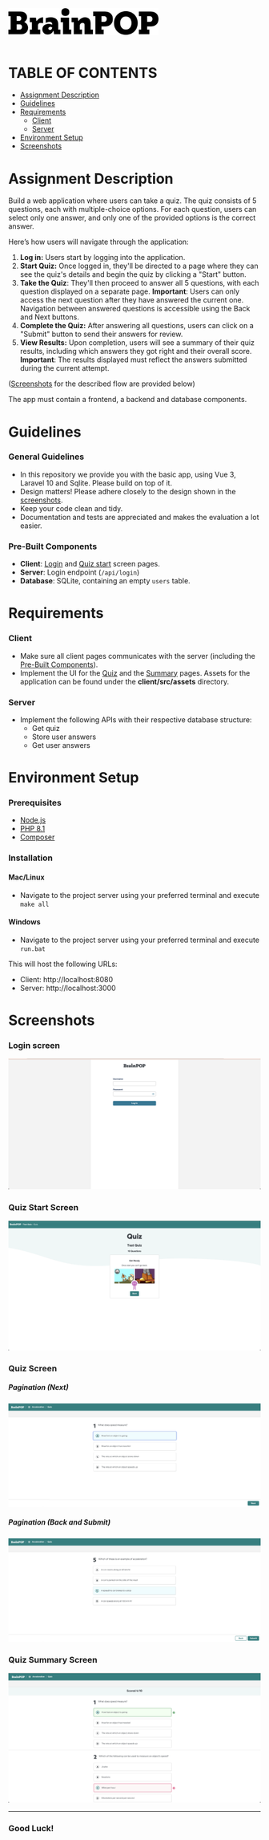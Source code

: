 <img src="assets/instructions/logo.svg" width=300>
<br>
<br>

# TABLE OF CONTENTS

- [Assignment Description](#assignment-description)
- [Guidelines](#guidelines)
- [Requirements](#requirements)
  - [Client](#client)
  - [Server](#server)
- [Environment Setup](#environment-setup)
- [Screenshots](#screenshots)

# Assignment Description

Build a web application where users can take a quiz. The quiz consists of 5 questions, each with multiple-choice options. For each question, users can select only one answer, and only one of the provided options is the correct answer.

Here’s how users will navigate through the application:

1. **Log in:** Users start by logging into the application.
2. **Start Quiz:** Once logged in, they'll be directed to a page where they can see the quiz's details and begin the quiz by clicking a "Start" button.
3. **Take the Quiz**: They'll then proceed to answer all 5 questions, with each question displayed on a separate page. **Important**: Users can only access the next question after they have answered the current one. Navigation between answered questions is accessible using the Back and Next buttons.
4. **Complete the Quiz:** After answering all questions, users can click on a "Submit" button to send their answers for review.
5. **View Results:** Upon completion, users will see a summary of their quiz results, including which answers they got right and their overall score. **Important**: The results displayed must reflect the answers submitted during the current attempt.

([Screenshots](#screenshots) for the described flow are provided below)

The app must contain a frontend, a backend and database components.

# Guidelines

### General Guidelines

- In this repository we provide you with the basic app, using Vue 3, Laravel 10 and Sqlite. Please build on top of it.
- Design matters! Please adhere closely to the design shown in the [screenshots](#screenshots).
- Keep your code clean and tidy.
- Documentation and tests are appreciated and makes the evaluation a lot easier.

### Pre-Built Components

- **Client**: [Login](#login-screen) and [Quiz start](#quiz-start-screen) screen pages.
- **Server**: Login endpoint (`/api/login`)
- **Database**: SQLite, containing an empty `users` table.

# Requirements

### Client

- Make sure all client pages communicates with the server (including the [Pre-Built Components](#pre-built-components)).
- Implement the UI for the [Quiz](#quiz-screen) and the [Summary](#quiz-summary-screen) pages.
  Assets for the application can be found under the **client/src/assets** directory.

### Server

- Implement the following APIs with their respective database structure:
  - Get quiz
  - Store user answers
  - Get user answers

# Environment Setup

### Prerequisites

- [Node.js](https://nodejs.org/en)
- [PHP 8.1](https://www.php.net/manual/en/install.php)
- [Composer](https://getcomposer.org/doc/00-intro.md)

### Installation

#### Mac/Linux

- Navigate to the project server using your preferred terminal and execute `make all`

#### Windows

- Navigate to the project server using your preferred terminal and execute `run.bat`

This will host the following URLs:

- Client: http://localhost:8080
- Server: http://localhost:3000

# Screenshots

### Login screen

![Login Screen](assets/instructions/screens/login_page.png)

### Quiz Start Screen

![Quiz Start Screen](assets/instructions/screens/start_quiz_page.png)

### Quiz Screen

##### Pagination (Next)

![Quiz Screen](assets/instructions/screens/quiz_page1.png)

##### Pagination (Back and Submit)

![Quiz Screen](assets/instructions/screens/quiz_page2.png)

### Quiz Summary Screen

![Quiz Summary Screen](assets/instructions/screens/summary_page.png)

---

### Good Luck!
